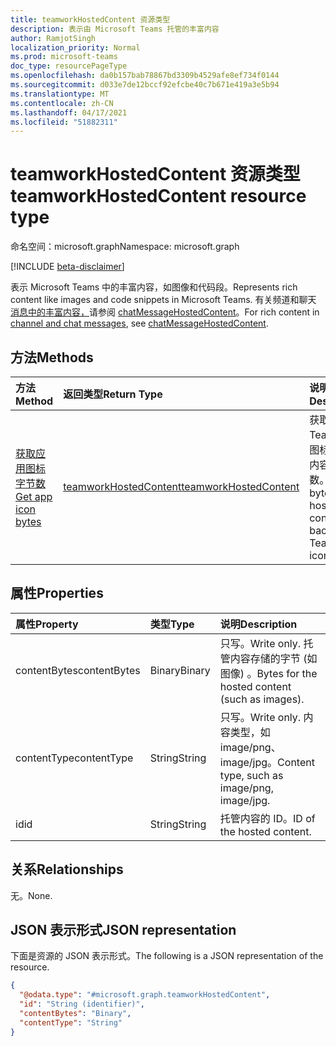 ```yaml
---
title: teamworkHostedContent 资源类型
description: 表示由 Microsoft Teams 托管的丰富内容
author: RamjotSingh
localization_priority: Normal
ms.prod: microsoft-teams
doc_type: resourcePageType
ms.openlocfilehash: da0b157bab78867bd3309b4529afe8ef734f0144
ms.sourcegitcommit: d033e7de12bccf92efcbe40c7b671e419a3e5b94
ms.translationtype: MT
ms.contentlocale: zh-CN
ms.lasthandoff: 04/17/2021
ms.locfileid: "51882311"
---
```

# <a name="teamworkhostedcontent-resource-type"></a><span data-ttu-id="8a154-103">teamworkHostedContent 资源类型</span><span class="sxs-lookup"><span data-stu-id="8a154-103">teamworkHostedContent resource type</span></span>

<span data-ttu-id="8a154-104">命名空间：microsoft.graph</span><span class="sxs-lookup"><span data-stu-id="8a154-104">Namespace: microsoft.graph</span></span>

[!INCLUDE [beta-disclaimer](../../includes/beta-disclaimer.md)]

<span data-ttu-id="8a154-105">表示 Microsoft Teams 中的丰富内容，如图像和代码段。</span><span class="sxs-lookup"><span data-stu-id="8a154-105">Represents rich content like images and code snippets in Microsoft Teams.</span></span> <span data-ttu-id="8a154-106">有关频道和聊天 [消息中的丰富内容，](chatMessage.md)请参阅 [chatMessageHostedContent](chatMessageHostedContent.md)。</span><span class="sxs-lookup"><span data-stu-id="8a154-106">For rich content in [channel and chat messages](chatMessage.md), see [chatMessageHostedContent](chatMessageHostedContent.md).</span></span>

## <a name="methods"></a><span data-ttu-id="8a154-107">方法</span><span class="sxs-lookup"><span data-stu-id="8a154-107">Methods</span></span>

| <span data-ttu-id="8a154-108">方法</span><span class="sxs-lookup"><span data-stu-id="8a154-108">Method</span></span>                                            | <span data-ttu-id="8a154-109">返回类型</span><span class="sxs-lookup"><span data-stu-id="8a154-109">Return Type</span></span>                                       | <span data-ttu-id="8a154-110">说明</span><span class="sxs-lookup"><span data-stu-id="8a154-110">Description</span></span>                                                    | 
| :------------------------------------------------ | :------------------------------------------------ | :------------------------------------------------------------- |
| [<span data-ttu-id="8a154-111">获取应用图标字节数</span><span class="sxs-lookup"><span data-stu-id="8a154-111">Get app icon bytes</span></span>](../api/teamsappicon-get.md)     | [<span data-ttu-id="8a154-112">teamworkHostedContent</span><span class="sxs-lookup"><span data-stu-id="8a154-112">teamworkHostedContent</span></span>](teamworkhostedcontent.md)                   | <span data-ttu-id="8a154-113">获取支持 Teams 应用图标的托管内容的字节数。</span><span class="sxs-lookup"><span data-stu-id="8a154-113">Get the bytes of the hosted content backing a Teams app icon.</span></span> |

## <a name="properties"></a><span data-ttu-id="8a154-114">属性</span><span class="sxs-lookup"><span data-stu-id="8a154-114">Properties</span></span>
|<span data-ttu-id="8a154-115">属性</span><span class="sxs-lookup"><span data-stu-id="8a154-115">Property</span></span>|<span data-ttu-id="8a154-116">类型</span><span class="sxs-lookup"><span data-stu-id="8a154-116">Type</span></span>|<span data-ttu-id="8a154-117">说明</span><span class="sxs-lookup"><span data-stu-id="8a154-117">Description</span></span>|
|:---|:---|:---|
|<span data-ttu-id="8a154-118">contentBytes</span><span class="sxs-lookup"><span data-stu-id="8a154-118">contentBytes</span></span>|<span data-ttu-id="8a154-119">Binary</span><span class="sxs-lookup"><span data-stu-id="8a154-119">Binary</span></span>|<span data-ttu-id="8a154-120">只写。</span><span class="sxs-lookup"><span data-stu-id="8a154-120">Write only.</span></span> <span data-ttu-id="8a154-121">托管内容存储的字节 (如图像) 。</span><span class="sxs-lookup"><span data-stu-id="8a154-121">Bytes for the hosted content (such as images).</span></span>|
|<span data-ttu-id="8a154-122">contentType</span><span class="sxs-lookup"><span data-stu-id="8a154-122">contentType</span></span>|<span data-ttu-id="8a154-123">String</span><span class="sxs-lookup"><span data-stu-id="8a154-123">String</span></span>|<span data-ttu-id="8a154-124">只写。</span><span class="sxs-lookup"><span data-stu-id="8a154-124">Write only.</span></span> <span data-ttu-id="8a154-125">内容类型，如 image/png、image/jpg。</span><span class="sxs-lookup"><span data-stu-id="8a154-125">Content type, such as image/png, image/jpg.</span></span>|
|<span data-ttu-id="8a154-126">id</span><span class="sxs-lookup"><span data-stu-id="8a154-126">id</span></span>|<span data-ttu-id="8a154-127">String</span><span class="sxs-lookup"><span data-stu-id="8a154-127">String</span></span>|<span data-ttu-id="8a154-128">托管内容的 ID。</span><span class="sxs-lookup"><span data-stu-id="8a154-128">ID of the hosted content.</span></span>|

## <a name="relationships"></a><span data-ttu-id="8a154-129">关系</span><span class="sxs-lookup"><span data-stu-id="8a154-129">Relationships</span></span>
<span data-ttu-id="8a154-130">无。</span><span class="sxs-lookup"><span data-stu-id="8a154-130">None.</span></span>

## <a name="json-representation"></a><span data-ttu-id="8a154-131">JSON 表示形式</span><span class="sxs-lookup"><span data-stu-id="8a154-131">JSON representation</span></span>
<span data-ttu-id="8a154-132">下面是资源的 JSON 表示形式。</span><span class="sxs-lookup"><span data-stu-id="8a154-132">The following is a JSON representation of the resource.</span></span>
<!-- {
  "blockType": "resource",
  "keyProperty": "id",
  "@odata.type": "microsoft.graph.teamworkHostedContent",
  "openType": false
}
-->
``` json
{
  "@odata.type": "#microsoft.graph.teamworkHostedContent",
  "id": "String (identifier)",
  "contentBytes": "Binary",
  "contentType": "String"
}
```


